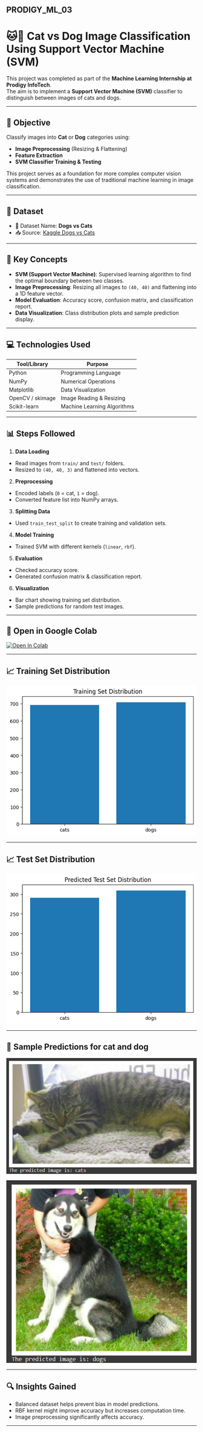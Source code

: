 ## PRODIGY_ML_03

# 🐱🐶 Cat vs Dog Image Classification Using Support Vector Machine (SVM)

This project was completed as part of the **Machine Learning Internship at Prodigy InfoTech**.  
The aim is to implement a **Support Vector Machine (SVM)** classifier to distinguish between images of cats and dogs.

---

## 📌 Objective

Classify images into **Cat** or **Dog** categories using:
- **Image Preprocessing** (Resizing & Flattening)
- **Feature Extraction**
- **SVM Classifier Training & Testing**

This project serves as a foundation for more complex computer vision systems and demonstrates the use of traditional machine learning in image classification.

---

## 🧾 Dataset

- 📂 Dataset Name: **Dogs vs Cats**
- 📥 Source: [Kaggle Dogs vs Cats](https://www.kaggle.com/datasets/salader/dogs-vs-cats)
---

## 🧠 Key Concepts

- **SVM (Support Vector Machine)**: Supervised learning algorithm to find the optimal boundary between two classes.
- **Image Preprocessing**: Resizing all images to `(40, 40)` and flattening into a 1D feature vector.
- **Model Evaluation**: Accuracy score, confusion matrix, and classification report.
- **Data Visualization**: Class distribution plots and sample prediction display.

---

## 💻 Technologies Used

| Tool/Library   | Purpose                         |
|----------------|----------------------------------|
| Python         | Programming Language             |
| NumPy          | Numerical Operations             |
| Matplotlib     | Data Visualization               |
| OpenCV / skimage| Image Reading & Resizing        |
| Scikit-learn   | Machine Learning Algorithms      |

---

## 📊 Steps Followed

1. **Data Loading**
 - Read images from `train/` and `test/` folders.
 - Resized to `(40, 40, 3)` and flattened into vectors.

2. **Preprocessing**
 - Encoded labels (`0` = cat, `1` = dog).
 - Converted feature list into NumPy arrays.

3. **Splitting Data**
 - Used `train_test_split` to create training and validation sets.

4. **Model Training**
 - Trained SVM with different kernels (`linear`, `rbf`).

5. **Evaluation**
 - Checked accuracy score.
 - Generated confusion matrix & classification report.

6. **Visualization**
 - Bar chart showing training set distribution.
 - Sample predictions for random test images.

---

## 🔗 Open in Google Colab
[![Open In Colab](https://colab.research.google.com/assets/colab-badge.svg)](https://colab.research.google.com/drive/1zMULNJk9ONkWEI3UeK_atoWFgzkBLeKk?usp=sharing)

---

## 📈 Training Set Distribution

![Training Set Distribution](trainingset.png)  

---

## 📈 Test Set Distribution
![Test Set Distribution](testset.png)  

---

## 📸 Sample Predictions for cat and dog 

![Predictions](cat.png)  



![Predictions](dog.png)  

---

## 🔍 Insights Gained

- Balanced dataset helps prevent bias in model predictions.
- RBF kernel might improve accuracy but increases computation time.
- Image preprocessing significantly affects accuracy.

---
